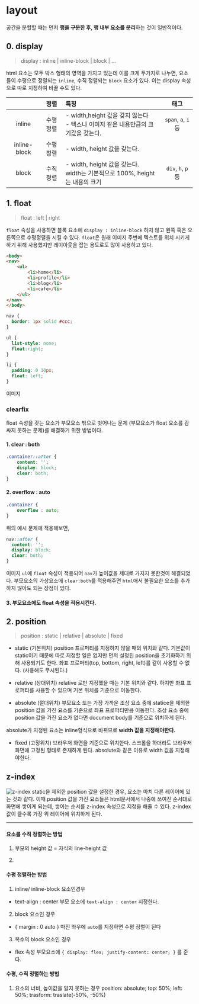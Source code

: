 # layout

공간을 분할할 때는 먼저 **행을 구분한 후, 행 내부 요소를 분리**하는 것이 일반적이다.

## 0. display
> display : inline | inline-block | block | ...

html 요소는 모두 박스 형태의 영역을 가지고 있는데 이를 크게 두가지로 나누면, 요소들이 수평으로 정렬되는 `inline`, 수직 정렬되는 `block` 요소가 있다. 이는 display 속성으로 따로 지정하여 바꿀 수도 있다.

|    | 정렬 | 특징 | 태그 |
|:---:|:---:|:---|:---:|
| inline | 수평정렬 | - width,height 값을 갖지 않는다 <br> - 텍스나 이미지 같은 내용만큼의 크기값을 갖는다. | `span`, `a`, `i` 등 |
| inline-block | 수평정렬 | - width, height 값을 갖는다. | |
| block  | 수직정렬 | - width, height 값을 갖는다. <br> width는 기본적으로 100%, height는 내용의 크기 | `div`, `h`, `p` 등 |

## 1. float
> float : left | right

`float` 속성을 사용하면 블록 요소에 `display : inline-block` 하지 않고 왼쪽 혹은 오른쪽으로 수평정렬을 시킬 수 있다. `float`은 원래 이미지 주변에 텍스트를 위치 시키게 하기 위해 사용했지만 레이아웃을 잡는 용도로도 많이 사용하고 있다.

```html
<body>
<nav>
    <ul>
        <li>home</li>
        <li>profile</li>
        <li>blog</li>
        <li>cafe</li>
    </ul>
</nav>
</body>
```
```css
nav {
  border: 1px solid #ccc;
}

ul {
  list-style: none;
  float:right;
}

li {
  padding: 0 10px;
  float: left;
}
```

이미지

### clearfix
float 속성을 갖는 요소가 부모요소 밖으로 벗어나는 문제 (부모요소가 float 요소를 감싸지 못하는 문제)를 해결하기 위한 방법이다.

#### 1. clear : both
```css
.container::after {
    content: '';
    display: block;
    clear: both;
}
```

#### 2. overflow : auto
```css
.container {
    overflow : auto;
}
```

위의 예시 문제에 적용해보면,

```css
nav::after {
  content: '';
  display: block;
  clear: both;
}
```
이미지
`ul`에 `float` 속성이 적용되어 `nav`가 높이값을 제대로 가지지 못한것이 해결되었다.
부모요소의 가상요소에 `clear:both`를 적용해주면 `html`애서 불필요한 요소를 추가하지 않아도 되는 장점이 있다.

#### 3. 부모요소에도 float 속성을 적용시킨다.


## 2. position
> position : static | relative | absolute | fixed

- static (기본위치)
position 프로퍼티를 지정하지 않을 때의 위치와 같다.
기본값이 static이기 때문에 따로 지정할 일은 없지만 먼저 설정된 position을 초기화하기 위해 사용되기도 한다.
좌표 프로퍼티(top, bottom, right, left)를 같이 사용할 수 없다. (사용해도 무시된다.)

- relative (상대위치)
relative 로만 지정했을 때는 기본 위치와 같다.
하지만 좌표 프로퍼티를 사용할 수 있으며 기본 위치를 기준으로 이동한다.

- absolute (절대위치)
부모요소 또는 가장 가까운 조상 요소 중에 statice을 제외한 position 값을 가진 요소를 기준으로 좌표 프로퍼티만큼 이동한다. 조상 요소 중에 position 값을 가진 요소가 없다면 document body를 기준으로 위치하게 된다.

absolute가 지정된 요소는 inline형식으로 바뀌므로 **width 값을 지정해야한다.**

- fixed (고정위치)
브라우저 화면을 기준으로 위치한다.
스크롤을 하더라도 브라우저 화면에 고정된 형태로 존재하게 된다.
absolute와 같은 이유로 width 값을 지정해야한다.

## z-index
![z-index](https://poiemaweb.com/img/z-index.jpeg)
static을 제외한 position 값을 설정한 경우, 요소는 마치 다른 레이어에 있는 것과 같다. 이때 position 값을 가진 요소들은 html문서에서 나중에 쓰여진 순서대로 화면에 쌓이게 되는데, 쌓이는 순서를 z-index 속성으로 지정을 해줄 수 있다.
z-index 값이 클수록 가장 위 레이어에 위치하게 된다.





---
#### 요소를 수직 정렬하는 방법

1. 부모의 height 값 = 자식의 line-height 값

2. 

#### 수평 정렬하는 방법
1. inline/ inline-block 요소인경우
- text-align : center
부모 요소에 `text-align : center` 지정한다.

2. block 요소인 경우
- { margin : 0 auto }
마진 좌우에 `auto`를 지정하면 수평 정렬이 된다

3. 복수의 block 요소인 경우
- flex 속성
부모요소에 `{ display: flex; justify-content: center; }` 를 준다.

#### 수평, 수직 정렬하는 방법
1. 요소의 너비, 높이값을 알지 못하는 경우
position: absolute;
top: 50%;
left: 50%;
trasform: traslate(-50%, -50%)